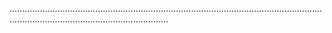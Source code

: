 ...........................................................................................................................................................................................
